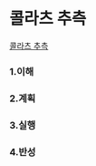 # 콜라츠 추측

[콜라츠 추측](https://programmers.co.kr/learn/courses/30/lessons/12943)

### 1.이해

### 2.계획

### 3.실행

### 4.반성
